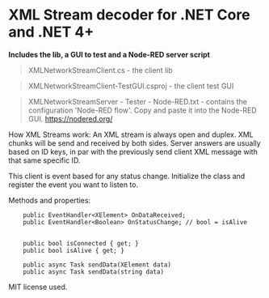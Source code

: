 # XML Stream decoder for .NET Core and .NET 4+
__Includes the lib, a GUI to test and a Node-RED server script__

> XMLNetworkStreamClient.cs - the client lib

> XMLNetworkStreamClient-TestGUI.csproj - the client test GUI

> XMLNetworkStreamServer - Tester - Node-RED.txt - contains the configuration 'Node-RED flow'. Copy and paste it into the Node-RED GUI. https://nodered.org/


How XML Streams work:
An XML stream is always open and duplex. XML chunks will be send and received by both sides. 
Server answers are usually based on ID keys, in par with the previously send client XML message with that same specific ID.


This client is event based for any status change. Initialize the class and register the event you want to listen to.



Methods and properties:

        public EventHandler<XElement> OnDataReceived;
        public EventHandler<Boolean> OnStatusChange; // bool = isAlive


        public bool isConnected { get; }
        public bool isAlive { get; }

        public async Task sendData(XElement data)
        public async Task sendData(string data)


MIT license used.